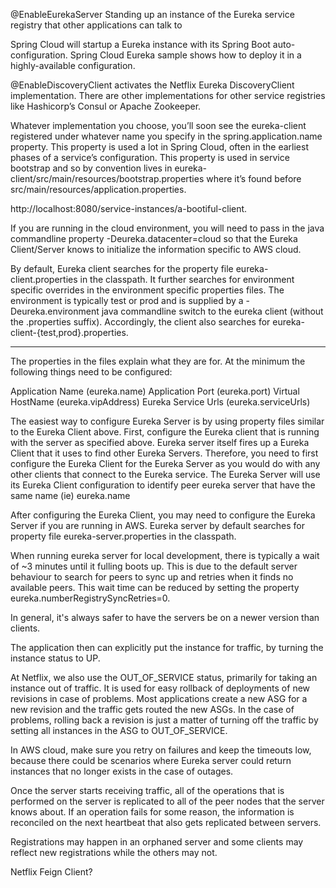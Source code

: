 @EnableEurekaServer
Standing up an instance of the Eureka service registry that other applications can talk to

Spring Cloud will startup a Eureka instance with its Spring Boot auto-configuration. 
Spring Cloud Eureka sample shows how to deploy it in a highly-available configuration.

@EnableDiscoveryClient activates the Netflix Eureka DiscoveryClient implementation. There are other implementations for other service registries like Hashicorp’s Consul or Apache Zookeeper.

Whatever implementation you choose, you’ll soon see the eureka-client registered under whatever name you specify in the spring.application.name property. This property is used a lot in Spring Cloud, often in the earliest phases of a service’s configuration. This property is used in service bootstrap and so by convention lives in eureka-client/src/main/resources/bootstrap.properties where it’s found before src/main/resources/application.properties.

http://localhost:8080/service-instances/a-bootiful-client. 


If you are running in the cloud environment, you will need to pass in the java commandline property -Deureka.datacenter=cloud so that the Eureka Client/Server knows to initialize the information specific to AWS cloud.

By default, Eureka client searches for the property file eureka-client.properties in the classpath. It further searches for environment specific overrides in the environment specific properties files. The environment is typically test or prod and is supplied by a -Deureka.environment java commandline switch to the eureka client (without the .properties suffix). Accordingly, the client also searches for eureka-client-{test,prod}.properties.

--------
The properties in the files explain what they are for. At the minimum the following things need to be configured:

Application Name (eureka.name)
Application Port (eureka.port)
Virtual HostName (eureka.vipAddress)
Eureka Service Urls (eureka.serviceUrls)


The easiest way to configure Eureka Server is by using property files similar to the Eureka Client above. First, configure the Eureka client that is running with the server as specified above. Eureka server itself fires up a Eureka Client that it uses to find other Eureka Servers. Therefore, you need to first configure the Eureka Client for the Eureka Server as you would do with any other clients that connect to the Eureka service. The Eureka Server will use its Eureka Client configuration to identify peer eureka server that have the same name (ie) eureka.name

After configuring the Eureka Client, you may need to configure the Eureka Server if you are running in AWS. Eureka server by default searches for property file eureka-server.properties in the classpath.

When running eureka server for local development, there is typically a wait of ~3 minutes until it fulling boots up. This is due to the default server behaviour to search for peers to sync up and retries when it finds no available peers. This wait time can be reduced by setting the property eureka.numberRegistrySyncRetries=0.

In general, it's always safer to have the servers be on a newer version than clients.

The application then can explicitly put the instance for traffic, by turning the instance status to UP.

At Netflix, we also use the OUT_OF_SERVICE status, primarily for taking an instance out of traffic. It is used for easy rollback of deployments of new revisions in case of problems. Most applications create a new ASG for a new revision and the traffic gets routed the new ASGs. In the case of problems, rolling back a revision is just a matter of turning off the traffic by setting all instances in the ASG to OUT_OF_SERVICE.

In AWS cloud, make sure you retry on failures and keep the timeouts low, because there could be scenarios where Eureka server could return instances that no longer exists in the case of outages.

Once the server starts receiving traffic, all of the operations that is performed on the server is replicated to all of the peer nodes that the server knows about. If an operation fails for some reason, the information is reconciled on the next heartbeat that also gets replicated between servers.

Registrations may happen in an orphaned server and some clients may reflect new registrations while the others may not.

Netflix Feign Client?
